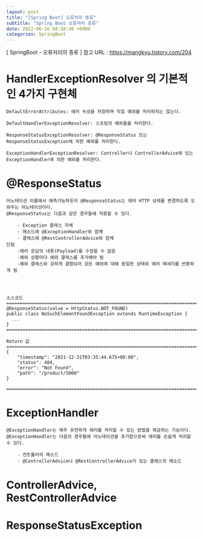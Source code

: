 ```yaml
---
layout: post
title: "[Spring Boot] 오류처리 종류"
subtitle: "Spring Boot 오류처리 종류"
date: 2022-06-16 08:58:48 +0900
categories: SpringBoot
---
```

[ SpringBoot - 오류처리의 종류 ]
	참고 URL : 
		https://mangkyu.tistory.com/204


# HandlerExceptionResolver 의 기본적인 4가지 구현체
	DefaultErrorAttributes: 에러 속성을 저장하며 직접 예외를 처리하지는 않는다.
	
	DefaultHandlerExceptionResolver: 스프링의 예외들을 처리한다.
	
	ResponseStatusExceptionResolver: @ResponseStatus 또는 ResponseStatusException에 의한 예외를 처리한다.
	
	ExceptionHandlerExceptionResolver: Controller나 ControllerAdvice에 있는 ExceptionHandler에 의한 예외를 처리한다.




# @ResponseStatus
	어노테이션 이름에서 예측가능하듯이 @ResponseStatus는 에러 HTTP 상태를 변경하도록 도와주는 어노테이션이다. 
	@ResponseStatus는 다음과 같은 경우들에 적용할 수 있다.

		- Exception 클래스 자체
		- 메소드에 @ExceptionHandler와 함께
		- 클래스에 @RestControllerAdvice와 함께
	단점
		-에러 응답의 내용(Payload)를 수정할 수 없음
		-예외 상황마다 예외 클래스를 추가해야 됨
		-예와 클래스와 강하게 결합되어 모든 예외에 대해 동일한 상태와 에러 메세지를 반환하게 됨
		



	소스코드
	=================================================================================================================
	@ResponseStatus(value = HttpStatus.NOT_FOUND)
	public class NoSuchElementFoundException extends RuntimeException {
	  ...
	}
	=================================================================================================================

	Return 값
	=================================================================================================================
	{
		"timestamp": "2021-12-31T03:35:44.675+00:00",
		"status": 404,
		"error": "Not Found",
		"path": "/product/5000"
	}

	=================================================================================================================

# ExceptionHandler
	@ExceptionHandler는 매우 유연하게 에러를 처리할 수 있는 방법을 제공하는 기능이다. 
	@ExceptionHandler는 다음의 경우들에 어노테이션을 추가함으로써 에러를 손쉽게 처리할 수 있다.

		- 컨트롤러의 메소드
		- @ControllerAdvice나 @RestControllerAdvice가 있는 클래스의 메소드




# ControllerAdvice, RestControllerAdvice



# ResponseStatusException


